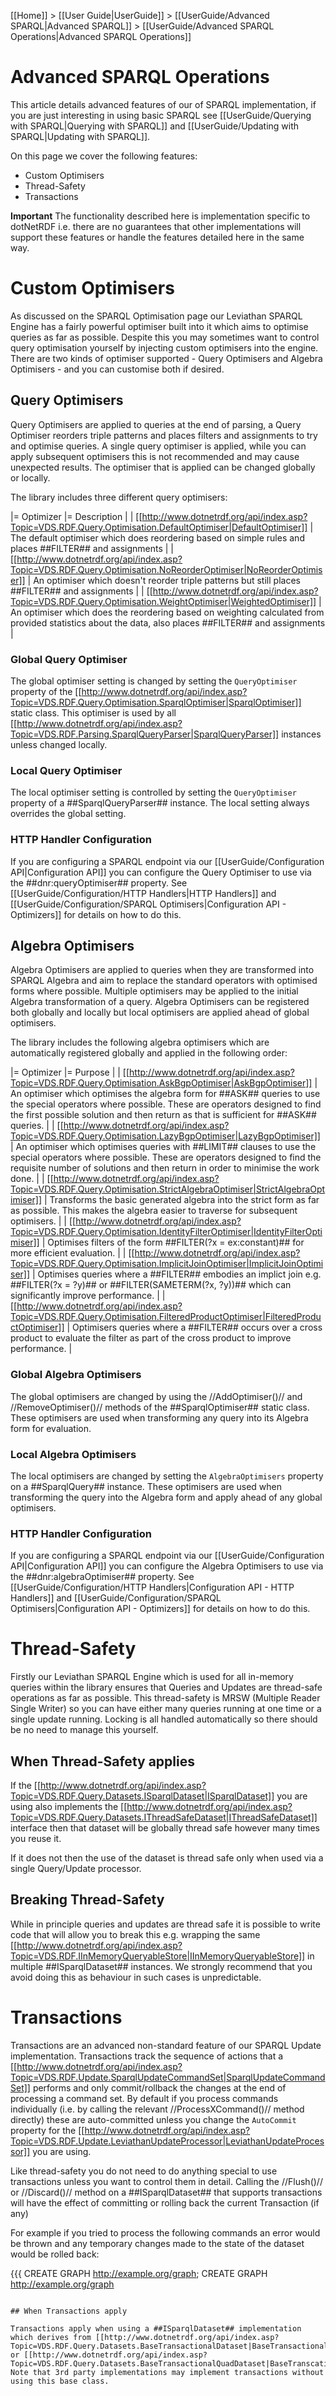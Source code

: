 [[Home]] > [[User Guide|UserGuide]] > [[UserGuide/Advanced SPARQL|Advanced SPARQL]] > [[UserGuide/Advanced SPARQL Operations|Advanced SPARQL Operations]]

# Advanced SPARQL Operations 

This article details advanced features of our of SPARQL implementation, if you are just interesting in using basic SPARQL see [[UserGuide/Querying with SPARQL|Querying with SPARQL]] and [[UserGuide/Updating with SPARQL|Updating with SPARQL]].

On this page we cover the following features:

* Custom Optimisers
* Thread-Safety
* Transactions

**Important** The functionality described here is implementation specific to dotNetRDF i.e. there are no guarantees that other implementations will support these features or handle the features detailed here in the same way.

# Custom Optimisers 

As discussed on the SPARQL Optimisation page our Leviathan SPARQL Engine has a fairly powerful optimiser built into it which aims to optimise queries as far as possible. Despite this you may sometimes want to control query optimisation yourself by injecting custom optimisers into the engine. There are two kinds of optimiser supported - Query Optimisers and Algebra Optimisers - and you can customise both if desired.

## Query Optimisers 

Query Optimisers are applied to queries at the end of parsing, a Query Optimiser reorders triple patterns and places filters and assignments to try and optimise queries. A single query optimiser is applied, while you can apply subsequent optimisers this is not recommended and may cause unexpected results. The optimiser that is applied can be changed globally or locally.

The library includes three different query optimisers:

|= Optimizer |= Description |
| [[http://www.dotnetrdf.org/api/index.asp?Topic=VDS.RDF.Query.Optimisation.DefaultOptimiser|DefaultOptimiser]] | The default optimiser which does reordering based on simple rules and places ##FILTER## and assignments |
| [[http://www.dotnetrdf.org/api/index.asp?Topic=VDS.RDF.Query.Optimisation.NoReorderOptimiser|NoReorderOptimiser]] | An optimiser which doesn't reorder triple patterns but still places ##FILTER## and assignments |
| [[http://www.dotnetrdf.org/api/index.asp?Topic=VDS.RDF.Query.Optimisation.WeightOptimiser|WeightedOptimiser]] | An optimiser which does the reordering based on weighting calculated from provided statistics about the data, also places ##FILTER## and assignments |

### Global Query Optimiser 

The global optimiser setting is changed by setting the `QueryOptimiser` property of the [[http://www.dotnetrdf.org/api/index.asp?Topic=VDS.RDF.Query.Optimisation.SparqlOptimiser|SparqlOptimiser]] static class. This optimiser is used by all [[http://www.dotnetrdf.org/api/index.asp?Topic=VDS.RDF.Parsing.SparqlQueryParser|SparqlQueryParser]] instances unless changed locally.

### Local Query Optimiser 

The local optimiser setting is controlled by setting the `QueryOptimiser` property of a ##SparqlQueryParser## instance. The local setting always overrides the global setting.

### HTTP Handler Configuration 

If you are configuring a SPARQL endpoint via our [[UserGuide/Configuration API|Configuration API]] you can configure the Query Optimiser to use via the ##dnr:queryOptimiser## property. See [[UserGuide/Configuration/HTTP Handlers|HTTP Handlers]] and [[UserGuide/Configuration/SPARQL Optimisers|Configuration API - Optimizers]] for details on how to do this.

## Algebra Optimisers 

Algebra Optimisers are applied to queries when they are transformed into SPARQL Algebra and aim to replace the standard operators with optimised forms where possible. Multiple optimisers may be applied to the initial Algebra transformation of a query. Algebra Optimisers can be registered both globally and locally but local optimisers are applied ahead of global optimisers.

The library includes the following algebra optimisers which are automatically registered globally and applied in the following order:

|= Optimizer |= Purpose |
| [[http://www.dotnetrdf.org/api/index.asp?Topic=VDS.RDF.Query.Optimisation.AskBgpOptimiser|AskBgpOptimiser]] | An optimiser which optimises the algebra form for ##ASK## queries to use the special operators where possible. These are operators designed to find the first possible solution and then return as that is sufficient for ##ASK## queries. |
| [[http://www.dotnetrdf.org/api/index.asp?Topic=VDS.RDF.Query.Optimisation.LazyBgpOptimiser|LazyBgpOptimiser]] | An optimiser which optimises queries with ##LIMIT## clauses to use the special operators where possible. These are operators designed to find the requisite number of solutions and then return in order to minimise the work done. |
| [[http://www.dotnetrdf.org/api/index.asp?Topic=VDS.RDF.Query.Optimisation.StrictAlgebraOptimiser|StrictAlgebraOptimiser]] | Transforms the basic generated algebra into the strict form as far as possible. This makes the algebra easier to traverse for subsequent optimisers. |
| [[http://www.dotnetrdf.org/api/index.asp?Topic=VDS.RDF.Query.Optimisation.IdentityFilterOptimiser|IdentityFilterOptimiser]] | Optimises filters of the form ##FILTER(?x = ex:constant)## for more efficient evaluation. |
| [[http://www.dotnetrdf.org/api/index.asp?Topic=VDS.RDF.Query.Optimisation.ImplicitJoinOptimiser|ImplicitJoinOptimiser]] | Optimises queries where a ##FILTER## embodies an implict join e.g. ##FILTER(?x = ?y)## or ##FILTER(SAMETERM(?x, ?y))## which can significantly improve performance. |
| [[http://www.dotnetrdf.org/api/index.asp?Topic=VDS.RDF.Query.Optimisation.FilteredProductOptimiser|FilteredProductOptimiser]] | Optimisers queries where a ##FILTER## occurs over a cross product to evaluate the filter as part of the cross product to improve performance. |

### Global Algebra Optimisers 

The global optimisers are changed by using the //AddOptimiser()// and //RemoveOptimiser()// methods of the ##SparqlOptimiser## static class. These optimisers are used when transforming any query into its Algebra form for evaluation.

### Local Algebra Optimisers 

The local optimisers are changed by setting the `AlgebraOptimisers` property on a ##SparqlQuery## instance. These optimisers are used when transforming the query into the Algebra form and apply ahead of any global optimisers.

### HTTP Handler Configuration 

If you are configuring a SPARQL endpoint via our [[UserGuide/Configuration API|Configuration API]] you can configure the Algebra Optimisers to use via the ##dnr:algebraOptimiser## property. See [[UserGuide/Configuration/HTTP Handlers|Configuration API - HTTP Handlers]] and [[UserGuide/Configuration/SPARQL Optimisers|Configuration API - Optimizers]] for details on how to do this.

# Thread-Safety 

Firstly our Leviathan SPARQL Engine which is used for all in-memory queries within the library ensures that Queries and Updates are thread-safe operations as far as possible. This thread-safety is MRSW (Multiple Reader Single Writer) so you can have either many queries running at one time or a single update running. Locking is all handled automatically so there should be no need to manage this yourself.

## When Thread-Safety applies 

If the [[http://www.dotnetrdf.org/api/index.asp?Topic=VDS.RDF.Query.Datasets.ISparqlDataset|ISparqlDataset]] you are using also implements the [[http://www.dotnetrdf.org/api/index.asp?Topic=VDS.RDF.Query.Datasets.IThreadSafeDataset|IThreadSafeDataset]] interface then that dataset will be globally thread safe however many times you reuse it.

If it does not then the use of the dataset is thread safe only when used via a single Query/Update processor.

## Breaking Thread-Safety 

While in principle queries and updates are thread safe it is possible to write code that will allow you to break this e.g. wrapping the same [[http://www.dotnetrdf.org/api/index.asp?Topic=VDS.RDF.IInMemoryQueryableStore|IInMemoryQueryableStore]] in multiple ##ISparqlDataset## instances. We strongly recommend that you avoid doing this as behaviour in such cases is unpredictable.

# Transactions 

Transactions are an advanced non-standard feature of our SPARQL Update implementation. Transactions track the sequence of actions that a [[http://www.dotnetrdf.org/api/index.asp?Topic=VDS.RDF.Update.SparqlUpdateCommandSet|SparqlUpdateCommandSet]] performs and only commit/rollback the changes at the end of processing a command set. By default if you process commands individually (i.e. by calling the relevant //ProcessXCommand()// method directly) these are auto-committed unless you change the `AutoCommit` property for the [[http://www.dotnetrdf.org/api/index.asp?Topic=VDS.RDF.Update.LeviathanUpdateProcessor|LeviathanUpdateProcessor]] you are using.

Like thread-safety you do not need to do anything special to use transactions unless you want to control them in detail. Calling the //Flush()// or //Discard()// method on a ##ISparqlDataset## that supports transactions will have the effect of committing or rolling back the current Transaction (if any)

For example if you tried to process the following commands an error would be thrown and any temporary changes made to the state of the dataset would be rolled back:

{{{
CREATE GRAPH <http://example.org/graph>;
CREATE GRAPH <http://example.org/graph>
```

## When Transactions apply 

Transactions apply when using a ##ISparqlDataset## implementation which derives from [[http://www.dotnetrdf.org/api/index.asp?Topic=VDS.RDF.Query.Datasets.BaseTransactionalDataset|BaseTransactionalDataset]] or [[http://www.dotnetrdf.org/api/index.asp?Topic=VDS.RDF.Query.Datasets.BaseTransactionalQuadDataset|BaseTranscationalQuadDataset]]. Note that 3rd party implementations may implement transactions without using this base class.